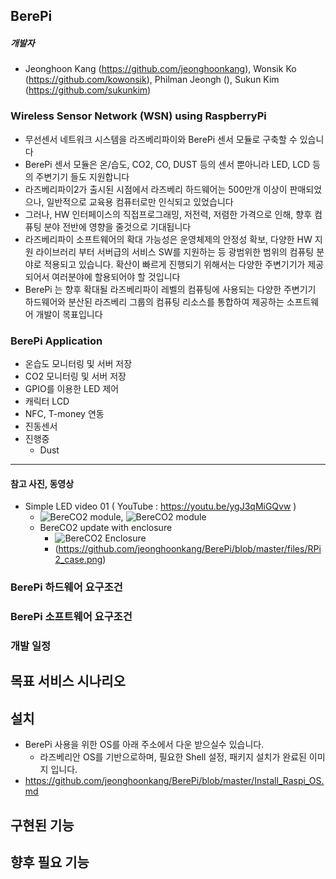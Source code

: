 ## BerePi

##### 개발자
  - Jeonghoon Kang (https://github.com/jeonghoonkang), Wonsik Ko (https://github.com/kowonsik), Philman Jeongh (), Sukun Kim (https://github.com/sukunkim)

### Wireless Sensor Network (WSN) using RaspberryPi
   - 무선센서 네트워크 시스템을 라즈베리파이와 BerePi 센서 모듈로 구축할 수 있습니다
   - BerePi 센서 모듈은 온/습도, CO2, CO, DUST 등의 센서 뿐아니라 LED, LCD 등의 주변기기 들도 지원합니다
   - 라즈베리파이2가 출시된 시점에서 라즈베리 하드웨어는 500만개 이상이 판매되었으나, 일반적으로 교육용 컴퓨터로만 인식되고 있었습니다
   - 그러나, HW 인터페이스의 직접프로그래밍, 저전력, 저렴한 가격으로 인해, 향후 컴퓨팅 분야 전반에 영향을 줄것으로 기대됩니다
   - 라즈베리파이 소프트웨어의 확대 가능성은 운영체제의 안정성 확보, 다양한 HW 지원 라이브러리 부터 서버급의 서비스 SW를 지원하는 등 광범위한 범위의 컴퓨팅 분야로 적용되고 있습니다. 확산이 빠르게 진행되기 위해서는 다양한 주변기기가 제공되어서 여러분야에 할용되어야 할 것입니다
  - BerePi 는 향후 확대될 라즈베리파이 레벨의 컴퓨팅에 사용되는 다양한 주변기기 하드웨어와 분산된 라즈베리 그룹의 컴퓨팅 리소스를 통합하여 제공하는 소프트웨어 개발이 목표입니다

### BerePi Application
  - 온습도 모니터링 및 서버 저장
  - CO2 모니터링 및 서버 저장
  - GPIO를 이용한 LED 제어
  - 캐릭터 LCD
  - NFC, T-money 연동
  - 진동센서
  - 진행중
    - Dust
    

-----

#### 참고 사진, 동영상
- Simple LED video 01 ( YouTube : https://youtu.be/ygJ3qMiGQvw )
  - ![BereCO2 module](https://raw.githubusercontent.com/kowonsik/RPiLogger/master/th-co2-back.png), ![BereCO2 module](https://raw.githubusercontent.com/kowonsik/RPiLogger/master/th-co2.png)
  - BereCO2 update with enclosure
    - ![BereCO2 Enclosure](https://github.com/jeonghoonkang/BerePi/blob/master/files/RPi2_co2.png)
    - (https://github.com/jeonghoonkang/BerePi/blob/master/files/RPi2_case.png)

### BerePi 하드웨어 요구조건

### BerePi 소프트웨어 요구조건

### 개발 일정






## 목표 서비스 시나리오

## 설치
  - BerePi 사용을 위한 OS를 아래 주소에서 다운 받으실수 있습니다.
    - 라즈베리안 OS를 기반으로하며, 필요한 Shell 설정, 패키지 설치가 완료된 이미지 입니다.
  - https://github.com/jeonghoonkang/BerePi/blob/master/Install_Raspi_OS.md

## 구현된 기능

## 향후 필요 기능
